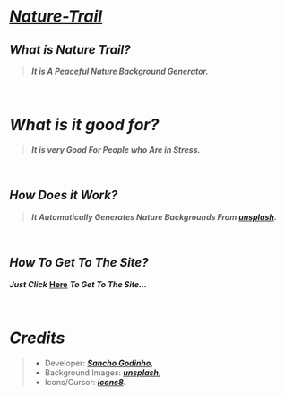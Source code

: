 # *[Nature-Trail](https://sancho1952007.github.io/Nature-Trail/)*

## *What is Nature Trail?*
> ***It is A Peaceful Nature Background Generator.***

<br>

# *What is it good for?*
> ***It is very Good For People who Are in Stress.***

<br>

## *How Does it Work?*
> ***It Automatically Generates Nature Backgrounds From [unsplash](https://unsplash.com/).***

<br>

## *How To Get To The Site?*
***Just Click*** **[Here](https://sancho1952007.github.io/Nature-Trail/)** ***To Get To The Site...***

<br>

# *Credits*
>- Developer: ***[Sancho Godinho](https://github.com/sancho1952007),***
>- Background Images: ***[unsplash](https://unsplash.com/),***
>- Icons/Cursor: ***[icons8](https://icons8.com).***
